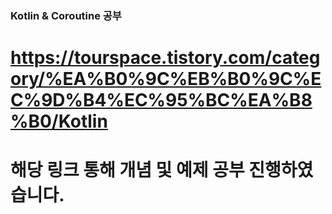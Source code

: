 ### Kotlin & Coroutine 공부
# https://tourspace.tistory.com/category/%EA%B0%9C%EB%B0%9C%EC%9D%B4%EC%95%BC%EA%B8%B0/Kotlin
# 해당 링크 통해 개념 및 예제 공부 진행하였습니다.

